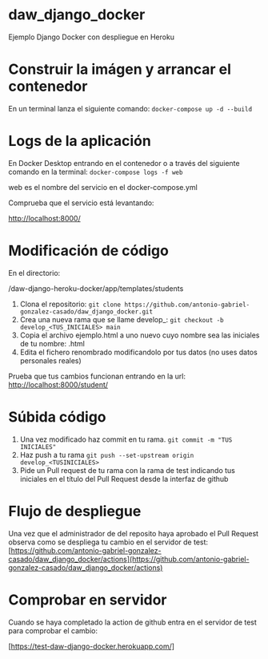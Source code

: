 # daw_django_docker
Ejemplo Django Docker con despliegue en Heroku

# Construir la imágen y arrancar el contenedor

En un terminal lanza el siguiente comando:
`docker-compose up -d --build`

# Logs de la aplicación
En Docker Desktop entrando en el contenedor o a través del siguiente comando en la terminal:
`docker-compose logs -f web`

web es el nombre del servicio en el docker-compose.yml

Comprueba que el servicio está levantando:

[http://localhost:8000/](http://localhost:8000/)

# Modificación de código
En el directorio:

/daw-django-heroku-docker/app/templates/students

1. Clona el repositorio:
`git clone https://github.com/antonio-gabriel-gonzalez-casado/daw_django_docker.git`
2. Crea una nueva rama que se llame develop_<TUSINICIALES>: 
`git checkout -b develop_<TUS_INICIALES> main`
3. Copia el archivo ejemplo.html a uno nuevo cuyo nombre sea las iniciales de tu nombre: <INICIALES>.html
4. Edita el fichero renombrado modificandolo por tus datos (no uses datos personales reales)

Prueba que tus cambios funcionan entrando en la url:
[http://localhost:8000/student/<iniciales>](http://localhost:8000/student/<iniciales>)

# Súbida código
1. Una vez modificado haz commit en tu rama.
`git commit -m "TUS INICIALES"`
2. Haz push a tu rama
`git push --set-upstream origin develop_<TUSINICIALES>`
3. Pide un Pull request de tu rama con la rama de test indicando tus iniciales en el título del Pull Request desde la interfaz de github

# Flujo de despliegue
Una vez que el administrador de del reposito haya aprobado el Pull Request observa como se despliega tu cambio en el servidor de test:
[https://github.com/antonio-gabriel-gonzalez-casado/daw_django_docker/actions](https://github.com/antonio-gabriel-gonzalez-casado/daw_django_docker/actions) 

# Comprobar en servidor
Cuando se haya completado la action de github entra en el servidor de test para comprobar el cambio:

[https://test-daw-django-docker.herokuapp.com/]

